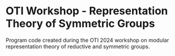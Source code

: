 # OTI Workshop - Representation Theory of Symmetric Groups

Program code created during the OTI 2024 workshop on modular representation theory of reductive and symmetric groups.
